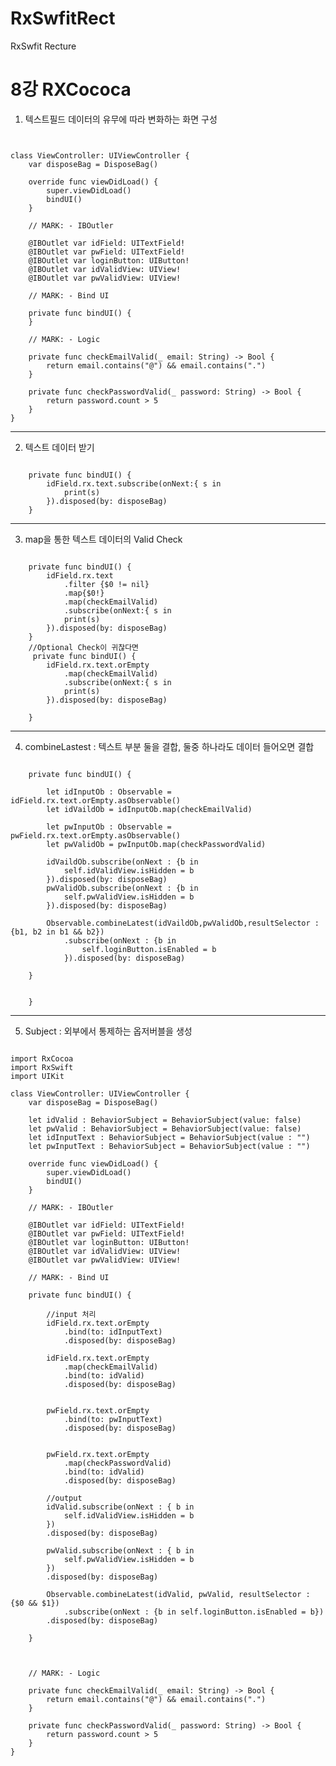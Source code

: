 # RxSwfitRect
RxSwfit Recture

8강 RXCococa
===========
1. 텍스트필드 데이터의 유무에 따라 변화하는 화면 구성
<pre><code>

class ViewController: UIViewController {
    var disposeBag = DisposeBag()

    override func viewDidLoad() {
        super.viewDidLoad()
        bindUI()
    }

    // MARK: - IBOutler

    @IBOutlet var idField: UITextField!
    @IBOutlet var pwField: UITextField!
    @IBOutlet var loginButton: UIButton!
    @IBOutlet var idValidView: UIView!
    @IBOutlet var pwValidView: UIView!

    // MARK: - Bind UI

    private func bindUI() {
    }

    // MARK: - Logic

    private func checkEmailValid(_ email: String) -> Bool {
        return email.contains("@") && email.contains(".")
    }

    private func checkPasswordValid(_ password: String) -> Bool {
        return password.count > 5
    }
}
</pre></code>
* * *
2. 텍스트 데이터 받기
<pre><code>
    private func bindUI() {
        idField.rx.text.subscribe(onNext:{ s in
            print(s)
        }).disposed(by: disposeBag)
    }
</pre></code>
* * *
3. map을 통한 텍스트 데이터의 Valid Check
<pre><code>
    private func bindUI() {
        idField.rx.text
            .filter {$0 != nil}
            .map{$0!}
            .map(checkEmailValid)
            .subscribe(onNext:{ s in
            print(s)
        }).disposed(by: disposeBag)
    }
    //Optional Check이 귀찮다면
     private func bindUI() {
        idField.rx.text.orEmpty
            .map(checkEmailValid)
            .subscribe(onNext:{ s in
            print(s)
        }).disposed(by: disposeBag)

    }
</pre></code>
* * *
4. combineLastest : 텍스트 부분 둘을 결합, 둘중 하나라도 데이터 들어오면 결합
<pre><code>
    private func bindUI() {
    
        let idInputOb : Observable<String> = idField.rx.text.orEmpty.asObservable()
        let idVaildOb = idInputOb.map(checkEmailValid)
        
        let pwInputOb : Observable<String> = pwField.rx.text.orEmpty.asObservable()
        let pwValidOb = pwInputOb.map(checkPasswordValid)
        
        idVaildOb.subscribe(onNext : {b in
            self.idValidView.isHidden = b
        }).disposed(by: disposeBag)
        pwValidOb.subscribe(onNext : {b in
            self.pwValidView.isHidden = b
        }).disposed(by: disposeBag)
        
        Observable.combineLatest(idVaildOb,pwValidOb,resultSelector : {b1, b2 in b1 && b2})
            .subscribe(onNext : {b in
                self.loginButton.isEnabled = b
            }).disposed(by: disposeBag)
        
    }


    }
</pre></code>
* * *
5. Subject : 외부에서 통제하는 옵저버블을 생성
<pre><code>
import RxCocoa
import RxSwift
import UIKit

class ViewController: UIViewController {
    var disposeBag = DisposeBag()
    
    let idValid : BehaviorSubject<Bool> = BehaviorSubject(value: false)
    let pwValid : BehaviorSubject<Bool> = BehaviorSubject(value: false)
    let idInputText : BehaviorSubject<String> = BehaviorSubject(value : "")
    let pwInputText : BehaviorSubject<String> = BehaviorSubject(value : "")
    
    override func viewDidLoad() {
        super.viewDidLoad()
        bindUI()
    }

    // MARK: - IBOutler

    @IBOutlet var idField: UITextField!
    @IBOutlet var pwField: UITextField!
    @IBOutlet var loginButton: UIButton!
    @IBOutlet var idValidView: UIView!
    @IBOutlet var pwValidView: UIView!

    // MARK: - Bind UI

    private func bindUI() {

        //input 처리
        idField.rx.text.orEmpty
            .bind(to: idInputText)
            .disposed(by: disposeBag)
        
        idField.rx.text.orEmpty
            .map(checkEmailValid)
            .bind(to: idValid)
            .disposed(by: disposeBag)
        
        
        pwField.rx.text.orEmpty
            .bind(to: pwInputText)
            .disposed(by: disposeBag)
        
        
        pwField.rx.text.orEmpty
            .map(checkPasswordValid)
            .bind(to: idValid)
            .disposed(by: disposeBag)
        
        //output
        idValid.subscribe(onNext : { b in
            self.idValidView.isHidden = b
        })
        .disposed(by: disposeBag)
        
        pwValid.subscribe(onNext : { b in
            self.pwValidView.isHidden = b
        })
        .disposed(by: disposeBag)
        
        Observable.combineLatest(idValid, pwValid, resultSelector : {$0 && $1})
            .subscribe(onNext : {b in self.loginButton.isEnabled = b})
        .disposed(by: disposeBag)
        
    }
    
    

    // MARK: - Logic

    private func checkEmailValid(_ email: String) -> Bool {
        return email.contains("@") && email.contains(".")
    }

    private func checkPasswordValid(_ password: String) -> Bool {
        return password.count > 5
    }
}
</pre></code>
